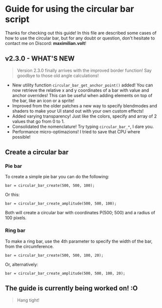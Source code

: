 # Guide for using the circular bar script

Thanks for checking out this guide!
In this file are described some cases of how to use the circular bar, but for any doubt or question, don't hesitate to contact me on Discord: **maximilian.volt**!

## v2.3.0 - WHAT'S NEW
> Version 2.3.0 finally arrives with the improved border function! Say goodbye to those old angle calculations!
- New utility function `circular_bar_get_anchor_point()` added! You can now retrieve the relative x and y coordinates of a bar with value and anchor overrides! This can be useful when adding elements on top of the bar, like an icon or a sprite!
- Improved from the older patches a new way to specify blendmodes and shaders to make your UI stand out with your own custom effects!
- Added varying transparency! Just like the colors, specify and array of 2 values that go from 0 to 1.
- Consolidated the nomenclature! Try typing `circular_bar_*`, I dare you.
- Performance micro-optimazions! I tried to save that CPU where possible!

## Create a circular bar

### Pie bar

To create a simple pie bar you can do the following:

```gml
bar = circular_bar_create(500, 500, 100);
```

Or this:

```gml
bar = circular_bar_create_amplitude(500, 500, 100);
```

Both will create a circular bar with coordinates P(500; 500) and a radius of 100 pixels.

### Ring bar

To make a ring bar, use the 4th parameter to specify the width of the bar, from the circumference.

```gml
bar = circular_bar_create(500, 500, 100, 20);
```

Or, alternatively:

```gml
bar = circular_bar_create_amplitude(500, 500, 100, 20);
```

## The guide is currently being worked on! :O

> Hang tight!
